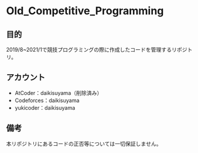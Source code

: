 # Old_Competitive_Programming

## 目的

2019/8~2021/1で競技プログラミングの際に作成したコードを管理するリポジトリ。

## アカウント

- AtCoder：daikisuyama（削除済み）
- Codeforces：daikisuyama
- yukicoder：daikisuyama

## 備考

本リポジトリにあるコードの正否等については一切保証しません。
